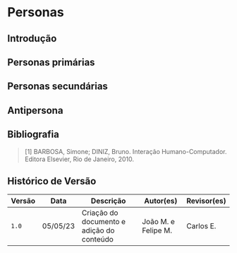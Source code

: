 # Personas

## Introdução

## Personas primárias

## Personas secundárias

## Antipersona

## Bibliografia

> [1] BARBOSA, Simone; DINIZ, Bruno. Interação Humano-Computador. Editora Elsevier, Rio de Janeiro, 2010.

## Histórico de Versão

| Versão | Data     | Descrição                                 | Autor(es)      | Revisor(es) |
| ------ | -------- | ----------------------------------------- | -------------- | ----------- |
| `1.0`  | 05/05/23 | Criação do documento e adição do conteúdo | João M. e Felipe M. | Carlos E. |
